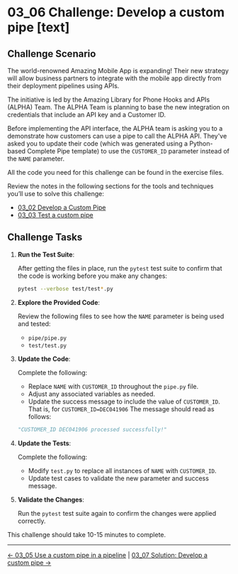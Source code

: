# 03_06 Challenge: Develop a custom pipe [text]

## Challenge Scenario

The world-renowned Amazing Mobile App is expanding!  Their new strategy will allow business partners to integrate with the mobile app directly from their deployment pipelines using APIs.

The initiative is led by the Amazing Library for Phone Hooks and APIs (ALPHA) Team. The ALPHA Team is planning to base the new integration on credentials that include an API key and a Customer ID.

Before implementing the API interface, the ALPHA team is asking you to a demonstrate how customers can use a pipe to call the ALPHA API. They've asked you to update their code (which was generated using a Python-based Complete Pipe template) to use the `CUSTOMER_ID` parameter instead of the `NAME` parameter.

All the code you need for this challenge can be found in the exercise files.

Review the notes in the following sections for the tools and techniques you’ll use to solve this challenge:

- [03_02 Develop a Custom Pipe](../03_02_develop_a_custom_pipe/README.md)
- [03_03 Test a custom pipe](../03_03_test_a_custom_pipe/README.md)

## Challenge Tasks

1. **Run the Test Suite**:

    After getting the files in place, run the `pytest` test suite to confirm that the code is working before you make any changes:

    ```bash
    pytest --verbose test/test*.py
    ```

1. **Explore the Provided Code**:

    Review the following files to see how the `NAME` parameter is being used and tested:

    - `pipe/pipe.py`
    - `test/test.py`

1. **Update the Code**:

    Complete the following:

    - Replace `NAME` with `CUSTOMER_ID` throughout the `pipe.py` file.
    - Adjust any associated variables as needed.
    - Update the success message to include the value of `CUSTOMER_ID`.  That is, for `CUSTOMER_ID=DEC041906` The message should read as follows:

    ```python
    "CUSTOMER_ID DEC041906 processed successfully!"
    ```

1. **Update the Tests**:

    Complete the following:

   - Modify `test.py` to replace all instances of `NAME` with `CUSTOMER_ID`.
   - Update test cases to validate the new parameter and success message.

1. **Validate the Changes**:

    Run the `pytest` test suite again to confirm the changes were applied correctly.

This challenge should take 10-15 minutes to complete.

<!-- FooterStart -->
---
[← 03_05 Use a custom pipe in a pipeline](../03_05_use_a_custom_pipe_in_a_pipeline/README.md) | [03_07 Solution: Develop a custom pipe →](../03_07_solution_create_a_custom_pipe/README.md)
<!-- FooterEnd -->
